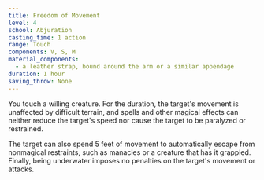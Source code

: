 ```yaml
---
title: Freedom of Movement
level: 4
school: Abjuration
casting_time: 1 action
range: Touch
components: V, S, M
material_components:
  - a leather strap, bound around the arm or a similar appendage
duration: 1 hour
saving_throw: None
---
```


You touch a willing creature. For the duration, the target's movement is unaffected by difficult terrain, and spells and other magical effects can neither reduce the target's speed nor cause the target to be paralyzed or restrained.

The target can also spend 5 feet of movement to automatically escape from nonmagical restraints, such as manacles or a creature that has it grappled. Finally, being underwater imposes no penalties on the target's movement or attacks.
